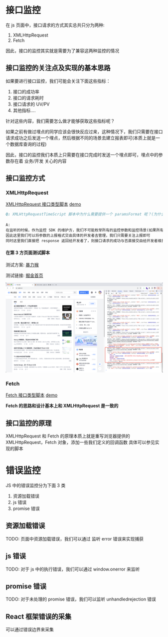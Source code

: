 # 接口监控

在 js 页面中，接口请求的方式其实总共只分为两种:

1. XMLHttpRequest
2. Fetch

因此，接口的监控其实就是需要为了兼容这两种监控的情况

## 接口监控的关注点及实现的基本思路

如果要进行接口监控，我们可能会关注下面这些指标：

1. 接口的成功率
2. 接口的请求耗时
3. 接口请求的 UV/PV
4. 其他指标....

针对这些内容，我们需要怎么做才能够获取这些指标呢？

如果之前有做过埋点的同学应该会很快反应过来，这种情况下，我们只需要在接口请求成功之后发送一个埋点，然后根据不同的场景去建立报表即可(本质上就是一个数据库查询的过程)

因此，接口的监控我们本质上只需要在接口完成时发送一个埋点即可，埋点中的参数存在着 业务/开发 关心的内容

## 接口监控方式

### XMLHttpRequest

[XMLHttpRequest 接口类型脚本](./demos/3_XMLHttpRequest%E8%AF%B7%E6%B1%82%E8%80%97%E6%97%B6%E7%9B%91%E6%8E%A7/XMLHttpRequestTimeScript.js)
[demo](./demos//3_XMLHttpRequest%E8%AF%B7%E6%B1%82%E8%80%97%E6%97%B6%E7%9B%91%E6%8E%A7/index.html)

```md
Q: XMLHttpRequestTimeScript 脚本中为什么需要提供一个 paramsFormat 呢？(为什么这里需要这么设计)

A:
在监听的时候，作为监控 SDK 的维护方，我们不可能枚举所有的监控参数和监控场景(如果所有参数都写入埋点对于数据库存储时不友好的，会增加存储成本)
因此这里我们可以将参数的上报格式交由具体的开发者去管理，我们只需要关注上报即可
同时这里我们直接把 response 返回给开发者了，则接口请求的成功与否直接交由给开发者维护了
```

#### 在第 3 方页面测试脚本

测试方案: [暴力猴](https://chrome.google.com/webstore/detail/violentmonkey/jinjaccalgkegednnccohejagnlnfdag?hl=zh-CN)

测试链接: [掘金首页](https://juejin.cn/)

![](./_images/XMLHttpRequest_script.png)

### Fetch

[Fetch 接口类型脚本](./demos/4_Fetch%E8%AF%B7%E6%B1%82%E8%80%97%E6%97%B6%E7%9B%91%E6%8E%A7/FetchScript.js)
[demo](./demos/4_Fetch%E8%AF%B7%E6%B1%82%E8%80%97%E6%97%B6%E7%9B%91%E6%8E%A7/index.html)

**Fetch 的思路和设计基本上和 XMLHttpRequest 是一致的**

## 接口监控的原理

XMLHttpRequest 和 Fetch 的原理本质上就是重写浏览器提供的 XMLHttpRequest，Fetch 对象，添加一些我们定义的回调函数
具体可以参见实现的脚本

# 错误监控

JS 中的错误监控分为下面 3 类

1. 资源加载错误
2. js 错误
3. promise 错误

## 资源加载错误

TODO:
页面中资源加载错误，我们可以通过 监听 error 错误来实现捕获

## js 错误

TODO:
对于 js 中的执行错误，我们可以通过 window.onerror 来监听

## promise 错误

TODO:
对于未处理的 promise 错误，我们可以监听 unhandledrejection 错误

## React 框架错误的采集

可以通过错误边界来采集
